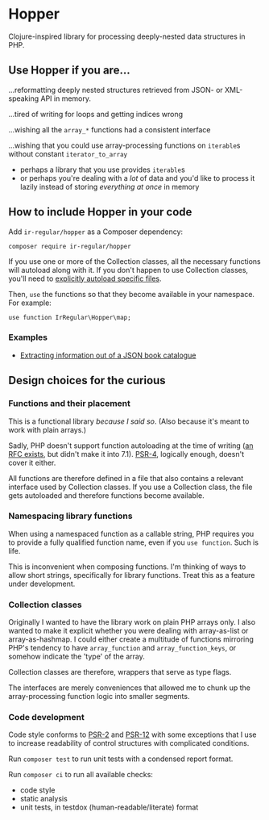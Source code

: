 # Hopper

Clojure-inspired library for processing deeply-nested data structures in PHP.

## Use Hopper if you are...

...reformatting deeply nested structures retrieved from JSON- or XML-speaking API in memory.

...tired of writing for loops and getting indices wrong

...wishing all the `array_*` functions had a consistent interface

...wishing that you could use array-processing functions on `iterable`s
without constant `iterator_to_array`
- perhaps a library that you use provides `iterable`s
- or perhaps you're dealing with a _lot_ of data and you'd like to
    process it lazily instead of storing _everything at once_ in memory

## How to include Hopper in your code

Add `ir-regular/hopper` as a Composer dependency:

`composer require ir-regular/hopper`

If you use one or more of the Collection classes, all the necessary functions will autoload along with it. If you don't
happen to use Collection classes, you'll need to [explicitly autoload specific files](https://getcomposer.org/doc/04-schema.md#files).

Then, `use` the functions so that they become available in your namespace. For example:

`use function IrRegular\Hopper\map;`

### Examples

- [Extracting information out of a JSON book catalogue](https://github.com/ir-regular/hopper/blob/master/examples/book-catalog.php)

## Design choices for the curious

### Functions and their placement

This is a functional library _because I said so_. (Also because it's meant to work with plain arrays.)

Sadly, PHP doesn't support function autoloading at the time of writing ([an RFC exists](https://wiki.php.net/rfc/function_autoloading), but didn't make it into 7.1).
[PSR-4](https://www.php-fig.org/psr/psr-4/), logically enough, doesn't cover it either.

All functions are therefore defined in a file that also contains a relevant interface
used by Collection classes. If you use a Collection class, the file gets autoloaded and therefore functions
become available. 

### Namespacing library functions

When using a namespaced function as a callable string, PHP requires you to provide
a fully qualified function name, even if you `use function`. Such is life.

This is inconvenient when composing functions. I'm thinking of ways to allow short strings,
specifically for library functions. Treat this as a feature under development.
 
### Collection classes

Originally I wanted to have the library work on plain PHP arrays only. I also wanted to make it explicit whether you
were dealing with array-as-list or array-as-hashmap. I could either create a multitude of functions mirroring PHP's
tendency to have `array_function` and `array_function_keys`, or somehow indicate the 'type' of the array.

Collection classes are therefore, wrappers that serve as type flags.

The interfaces are merely conveniences that allowed me to chunk up the array-processing function logic
into smaller segments.

### Code development

Code style conforms to [PSR-2](https://www.php-fig.org/psr/psr-2/)
and [PSR-12](https://github.com/php-fig/fig-standards/blob/master/proposed/extended-coding-style-guide.md)
with some exceptions that I use to increase readability of control structures
with complicated conditions.

Run `composer test` to run unit tests with a condensed report format.

Run `composer ci` to run all available checks:
- code style
- static analysis
- unit tests, in testdox (human-readable/literate) format 
